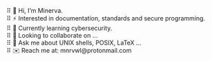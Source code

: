⠿ 🪬 Hi, I’m Minerva.  
⠿ ⚡️ Interested in documentation, standards and secure programming.  
⠿ 🌱 Currently learning cybersecurity.  
⠿ 🚀 Looking to collaborate on ...  
⠿ 💬 Ask me about UNIX shells, POSIX, LaTeX ...  
⠿ ✉️ Reach me at: &#109;&#110;&#114;&#118;&#119;&#108;&#64;&#112;&#114;&#111;&#116;&#111;&#110;&#109;&#97;&#105;&#108;&#46;&#99;&#111;&#109;
